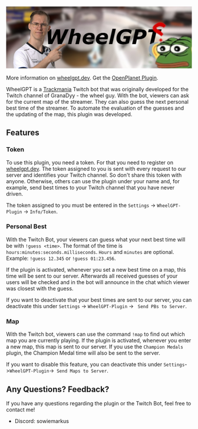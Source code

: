 ![WheelGPT Banner](images/header.jpg)

More information on [wheelgpt.dev](https://wheelgpt.dev). Get the [OpenPlanet Plugin](https://openplanet.dev/plugin/wheelgpt-plugin).

WheelGPT is a [Trackmania](https://www.trackmania.com/) Twitch bot that was originally developed for the Twitch channel of GranaDyy - the wheel guy. With the bot, viewers can ask for the current map of the streamer. They can also guess the next personal best time of the streamer. To automate the evaluation of the guesses and the updating of the map, this plugin was developed.

## Features

### Token

To use this plugin, you need a token. For that you need to register on [wheelgpt.dev](https://wheelgpt.dev). The token assigned to you is sent with every request to our server and identifies your Twitch channel. So don't share this token with anyone. Otherwise, others can use the plugin under your name and, for example, send best times to your Twitch channel that you have never driven.

The token assigned to you must be entered in the `Settings` -> `WheelGPT-Plugin` -> `Info/Token`.

### Personal Best

With the Twitch Bot, your viewers can guess what your next best time will be with `!guess <time>`. The format of the time is `hours:minutes:seconds.milliseconds`. `Hours` and `minutes` are optional. Example: `!guess 12.345` or `!guess 01:23.456`.

If the plugin is activated, whenever you set a new best time on a map, this time will be sent to our server. Afterwards all received guesses of your users will be checked and in the bot will announce in the chat which viewer was closest with the guess.

If you want to deactivate that your best times are sent to our server, you can deactivate this under `Settings` -> `WheelGPT-Plugin` -> ` Send PBs to Server`.

### Map

With the Twitch bot, viewers can use the command `!map` to find out which map you are currently playing.
If the plugin is activated, whenever you enter a new map, this map is sent to our server. If you use the `Champion Medals` plugin, the Champion Medal time will also be sent to the server.

If you want to disable this feature, you can deactivate this under `Settings`->`WheelGPT-Plugin`->` Send Maps to Server`.

## Any Questions? Feedback?

If you have any questions regarding the plugin or the Twitch Bot, feel free to contact me!

- Discord: sowiemarkus
